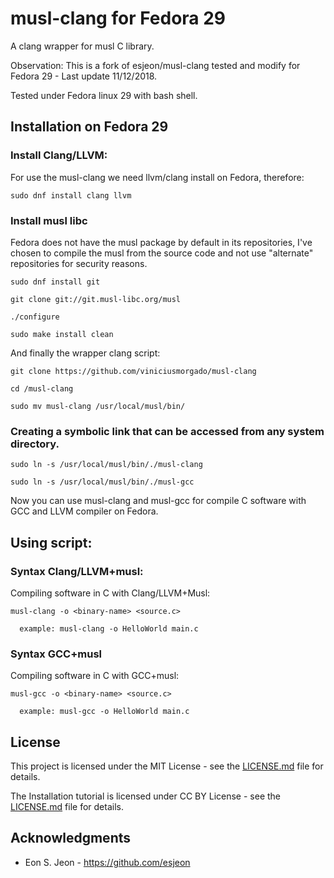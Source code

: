 # musl-clang for Fedora 29

A clang wrapper for musl C library.

Observation: This is a fork of esjeon/musl-clang tested and modify for Fedora 29 - Last update 11/12/2018.

Tested under Fedora linux 29 with bash shell.

## Installation on Fedora 29

### Install Clang/LLVM:

For use the musl-clang we need llvm/clang install on Fedora, therefore:

```
sudo dnf install clang llvm
```

### Install musl libc

Fedora does not have the musl package by default in its repositories, I've chosen to compile the musl from the source code and not use "alternate" repositories for security reasons.

```
sudo dnf install git
```
```
git clone git://git.musl-libc.org/musl
```
```
./configure
```
```
sudo make install clean
```

And finally the wrapper clang script:

```
git clone https://github.com/viniciusmorgado/musl-clang
```
```
cd /musl-clang
```
```
sudo mv musl-clang /usr/local/musl/bin/
```

### Creating a symbolic link that can be accessed from any system directory.

```
sudo ln -s /usr/local/musl/bin/./musl-clang
```
```
sudo ln -s /usr/local/musl/bin/./musl-gcc
```
Now you can use musl-clang and musl-gcc for compile C software with GCC and LLVM compiler on Fedora.

## Using script:

### Syntax Clang/LLVM+musl:

Compiling software in C with Clang/LLVM+Musl:

```
musl-clang -o <binary-name> <source.c>

  example: musl-clang -o HelloWorld main.c
```

### Syntax GCC+musl

Compiling software in C with GCC+musl:

```
musl-gcc -o <binary-name> <source.c>

  example: musl-gcc -o HelloWorld main.c
```

## License

This project is licensed under the MIT License - see the [LICENSE.md](LICENSE.md) file for details.

The Installation tutorial is licensed under CC BY License - see the [LICENSE.md](LICENSE.md) file for details.

## Acknowledgments

* Eon S. Jeon - https://github.com/esjeon

